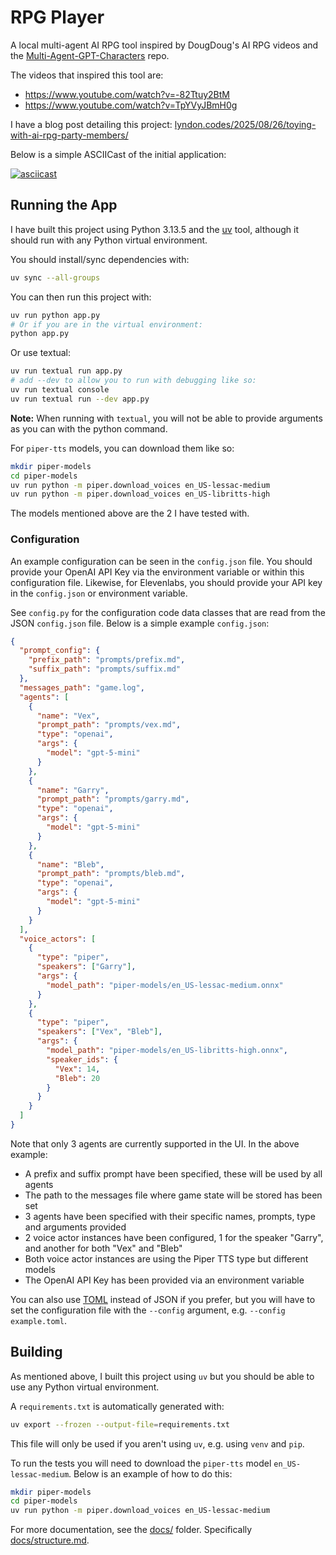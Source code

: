 # RPG Player

A local multi-agent AI RPG tool inspired by DougDoug's AI RPG videos and the
[Multi-Agent-GPT-Characters](https://github.com/DougDougGithub/Multi-Agent-GPT-Characters)
repo.

The videos that inspired this tool are:

- https://www.youtube.com/watch?v=-82Ttuy2BtM
- https://www.youtube.com/watch?v=TpYVyJBmH0g

I have a blog post detailing this project:
[lyndon.codes/2025/08/26/toying-with-ai-rpg-party-members/](https://lyndon.codes/2025/08/26/toying-with-ai-rpg-party-members/)

Below is a simple ASCIICast of the initial application:

[![asciicast](https://asciinema.org/a/DGBLtVsD6PAoNtKv19wQ5SRT6.svg)](https://asciinema.org/a/DGBLtVsD6PAoNtKv19wQ5SRT6)

## Running the App

I have built this project using Python 3.13.5 and the
[uv](https://docs.astral.sh/uv/) tool, although it should run with any Python
virtual environment.

You should install/sync dependencies with:

```sh
uv sync --all-groups
```

You can then run this project with:

```sh
uv run python app.py
# Or if you are in the virtual environment:
python app.py
```

Or use textual:

```sh
uv run textual run app.py
# add --dev to allow you to run with debugging like so:
uv run textual console
uv run textual run --dev app.py
```

**Note:** When running with `textual`, you will not be able to provide
arguments as you can with the python command.

For `piper-tts` models, you can download them like so:

```sh
mkdir piper-models
cd piper-models
uv run python -m piper.download_voices en_US-lessac-medium
uv run python -m piper.download_voices en_US-libritts-high
```

The models mentioned above are the 2 I have tested with.

### Configuration

An example configuration can be seen in the `config.json` file. You should
provide your OpenAI API Key via the environment variable or within this
configuration file. Likewise, for Elevenlabs, you should provide your API key
in the `config.json` or environment variable.

See `config.py` for the configuration code data classes that are read from the
JSON `config.json` file. Below is a simple example `config.json`:

```json
{
  "prompt_config": {
    "prefix_path": "prompts/prefix.md",
    "suffix_path": "prompts/suffix.md"
  },
  "messages_path": "game.log",
  "agents": [
    {
      "name": "Vex",
      "prompt_path": "prompts/vex.md",
      "type": "openai",
      "args": {
        "model": "gpt-5-mini"
      }
    },
    {
      "name": "Garry",
      "prompt_path": "prompts/garry.md",
      "type": "openai",
      "args": {
        "model": "gpt-5-mini"
      }
    },
    {
      "name": "Bleb",
      "prompt_path": "prompts/bleb.md",
      "type": "openai",
      "args": {
        "model": "gpt-5-mini"
      }
    }
  ],
  "voice_actors": [
    {
      "type": "piper",
      "speakers": ["Garry"],
      "args": {
        "model_path": "piper-models/en_US-lessac-medium.onnx"
      }
    },
    {
      "type": "piper",
      "speakers": ["Vex", "Bleb"],
      "args": {
        "model_path": "piper-models/en_US-libritts-high.onnx",
        "speaker_ids": {
          "Vex": 14,
          "Bleb": 20
        }
      }
    }
  ]
}
```

Note that only 3 agents are currently supported in the UI. In the above
example:

- A prefix and suffix prompt have been specified, these will be used by all
  agents
- The path to the messages file where game state will be stored has been set
- 3 agents have been specified with their specific names, prompts, type and
  arguments provided
- 2 voice actor instances have been configured, 1 for the speaker "Garry", and
  another for both "Vex" and "Bleb"
- Both voice actor instances are using the Piper TTS type but different models
- The OpenAI API Key has been provided via an environment variable

You can also use [TOML](https://toml.io/) instead of JSON if you prefer, but
you will have to set the configuration file with the `--config` argument, e.g.
`--config example.toml`.

## Building

As mentioned above, I built this project using `uv` but you should be able to
use any Python virtual environment.

A `requirements.txt` is automatically generated with:

```sh
uv export --frozen --output-file=requirements.txt
```

This file will only be used if you aren't using `uv`, e.g. using `venv` and
`pip`.

To run the tests you will need to download the `piper-tts` model
`en_US-lessac-medium`. Below is an example of how to do this:

```sh
mkdir piper-models
cd piper-models
uv run python -m piper.download_voices en_US-lessac-medium
```

For more documentation, see the [docs/](docs/) folder. Specifically
[docs/structure.md](/docs/structure.md).

